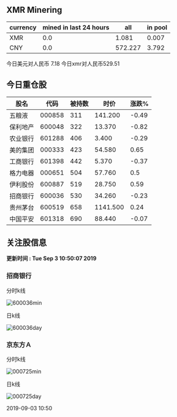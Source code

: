 ## XMR Minering

|currency|mined in last 24 hours|all|in pool|
|---|---|---|---|
|XMR|0.0|1.081|0.007|
|CNY|0.0|572.227|3.792|

今日美元对人民币 7.18	今日xmr对人民币529.51


## 今日重仓股 

|股名|代码|被持数|时价|涨跌%|
|---|---|---|---|---|
|五粮液|000858|311|141.200|-0.49|
|保利地产|600048|322|13.370|-0.82|
|农业银行|601288|406|3.400|-0.29|
|美的集团|000333|423|54.580|0.65|
|工商银行|601398|442|5.370|-0.37|
|格力电器|000651|504|57.760|0.5|
|伊利股份|600887|519|28.750|0.59|
|招商银行|600036|530|34.260|-0.23|
|贵州茅台|600519|658|1141.500|0.24|
|中国平安|601318|690|88.440|-0.07|

## 关注股信息
**更新时间 : Tue Sep  3 10:50:07 2019**
### 招商银行 
分时k线

![600036min](http://image.sinajs.cn/newchart/min/n/sh600036.gif)

日k线

![600036day](http://image.sinajs.cn/newchart/daily/n/sh600036.gif)

### 京东方Ａ 
分时k线

![000725min](http://image.sinajs.cn/newchart/min/n/sz000725.gif)

日k线

![000725day](http://image.sinajs.cn/newchart/daily/n/sz000725.gif)

2019-09-03 10:50